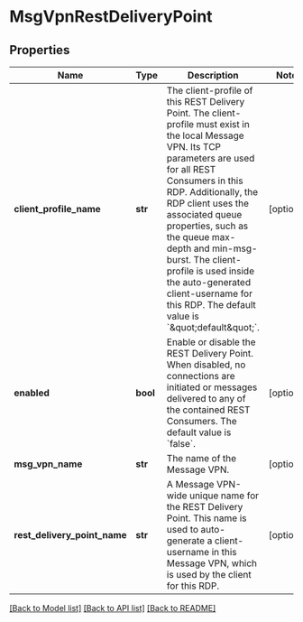 # MsgVpnRestDeliveryPoint

## Properties
Name | Type | Description | Notes
------------ | ------------- | ------------- | -------------
**client_profile_name** | **str** | The client-profile of this REST Delivery Point. The client-profile must exist in the local Message VPN. Its TCP parameters are used for all REST Consumers in this RDP. Additionally, the RDP client uses the associated queue properties, such as the queue max-depth and min-msg-burst. The client-profile is used inside the auto-generated client-username for this RDP. The default value is &#x60;\&quot;default\&quot;&#x60;. | [optional] 
**enabled** | **bool** | Enable or disable the REST Delivery Point. When disabled, no connections are initiated or messages delivered to any of the contained REST Consumers. The default value is &#x60;false&#x60;. | [optional] 
**msg_vpn_name** | **str** | The name of the Message VPN. | [optional] 
**rest_delivery_point_name** | **str** | A Message VPN-wide unique name for the REST Delivery Point. This name is used to auto-generate a client-username in this Message VPN, which is used by the client for this RDP. | [optional] 

[[Back to Model list]](../README.md#documentation-for-models) [[Back to API list]](../README.md#documentation-for-api-endpoints) [[Back to README]](../README.md)


